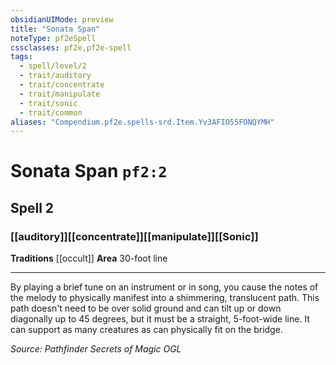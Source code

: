 ```yaml
---
obsidianUIMode: preview
title: "Sonata Span"
noteType: pf2eSpell
cssclasses: pf2e,pf2e-spell
tags:
  - spell/level/2
  - trait/auditory
  - trait/concentrate
  - trait/manipulate
  - trait/sonic
  - trait/common
aliases: "Compendium.pf2e.spells-srd.Item.Yv3AFIO55FONQYMH" 
---
```

# Sonata Span  `pf2:2`  
## Spell 2
### [[auditory]][[concentrate]][[manipulate]][[Sonic]]
**Traditions** [[occult]]
**Area** 30-foot line
* * * 
By playing a brief tune on an instrument or in song, you cause the notes of the melody to physically manifest into a shimmering, translucent path. This path doesn't need to be over solid ground and can tilt up or down diagonally up to 45 degrees, but it must be a straight, 5-foot-wide line. It can support as many creatures as can physically fit on the bridge.

*Source: Pathfinder Secrets of Magic*
*OGL*